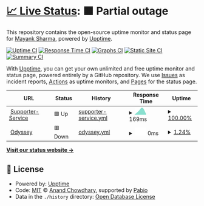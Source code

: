 # [📈 Live Status](https://mayank0202.github.io/uptime): <!--live status--> **🟧 Partial outage**

This repository contains the open-source uptime monitor and status page for [Mayank Sharma](mayankdevops.com), powered by [Upptime](https://github.com/upptime/upptime).

[![Uptime CI](https://github.com/mayank0202/uptime/workflows/Uptime%20CI/badge.svg)](https://github.com/mayank0202/uptime/actions?query=workflow%3A%22Uptime+CI%22)
[![Response Time CI](https://github.com/mayank0202/uptime/workflows/Response%20Time%20CI/badge.svg)](https://github.com/mayank0202/uptime/actions?query=workflow%3A%22Response+Time+CI%22)
[![Graphs CI](https://github.com/mayank0202/uptime/workflows/Graphs%20CI/badge.svg)](https://github.com/mayank0202/uptime/actions?query=workflow%3A%22Graphs+CI%22)
[![Static Site CI](https://github.com/mayank0202/uptime/workflows/Static%20Site%20CI/badge.svg)](https://github.com/mayank0202/uptime/actions?query=workflow%3A%22Static+Site+CI%22)
[![Summary CI](https://github.com/mayank0202/uptime/workflows/Summary%20CI/badge.svg)](https://github.com/mayank0202/uptime/actions?query=workflow%3A%22Summary+CI%22)

With [Upptime](https://upptime.js.org), you can get your own unlimited and free uptime monitor and status page, powered entirely by a GitHub repository. We use [Issues](https://github.com/mayank0202/uptime/issues) as incident reports, [Actions](https://github.com/mayank0202/uptime/actions) as uptime monitors, and [Pages](https://mayank0202.github.io/uptime) for the status page.

<!--start: status pages-->
<!-- This summary is generated by Upptime (https://github.com/upptime/upptime) -->
<!-- Do not edit this manually, your changes will be overwritten -->
<!-- prettier-ignore -->
| URL | Status | History | Response Time | Uptime |
| --- | ------ | ------- | ------------- | ------ |
| <img alt="" src="https://icons.duckduckgo.com/ip3/supporter.stage.goodunited.io.ico" height="13"> [Supporter-Service](https://supporter.stage.goodunited.io/) | 🟩 Up | [supporter-service.yml](https://github.com/mayank0202/uptime/commits/HEAD/history/supporter-service.yml) | <details><summary><img alt="Response time graph" src="./graphs/supporter-service/response-time-week.png" height="20"> 169ms</summary><br><a href="https://uptime.dev.goodunited.io/history/supporter-service"><img alt="Response time 169" src="https://img.shields.io/endpoint?url=https%3A%2F%2Fraw.githubusercontent.com%2Fmayank0202%2Fuptime%2FHEAD%2Fapi%2Fsupporter-service%2Fresponse-time.json"></a><br><a href="https://uptime.dev.goodunited.io/history/supporter-service"><img alt="24-hour response time 169" src="https://img.shields.io/endpoint?url=https%3A%2F%2Fraw.githubusercontent.com%2Fmayank0202%2Fuptime%2FHEAD%2Fapi%2Fsupporter-service%2Fresponse-time-day.json"></a><br><a href="https://uptime.dev.goodunited.io/history/supporter-service"><img alt="7-day response time 169" src="https://img.shields.io/endpoint?url=https%3A%2F%2Fraw.githubusercontent.com%2Fmayank0202%2Fuptime%2FHEAD%2Fapi%2Fsupporter-service%2Fresponse-time-week.json"></a><br><a href="https://uptime.dev.goodunited.io/history/supporter-service"><img alt="30-day response time 169" src="https://img.shields.io/endpoint?url=https%3A%2F%2Fraw.githubusercontent.com%2Fmayank0202%2Fuptime%2FHEAD%2Fapi%2Fsupporter-service%2Fresponse-time-month.json"></a><br><a href="https://uptime.dev.goodunited.io/history/supporter-service"><img alt="1-year response time 169" src="https://img.shields.io/endpoint?url=https%3A%2F%2Fraw.githubusercontent.com%2Fmayank0202%2Fuptime%2FHEAD%2Fapi%2Fsupporter-service%2Fresponse-time-year.json"></a></details> | <details><summary><a href="https://uptime.dev.goodunited.io/history/supporter-service">100.00%</a></summary><a href="https://uptime.dev.goodunited.io/history/supporter-service"><img alt="All-time uptime 100.00%" src="https://img.shields.io/endpoint?url=https%3A%2F%2Fraw.githubusercontent.com%2Fmayank0202%2Fuptime%2FHEAD%2Fapi%2Fsupporter-service%2Fuptime.json"></a><br><a href="https://uptime.dev.goodunited.io/history/supporter-service"><img alt="24-hour uptime 100.00%" src="https://img.shields.io/endpoint?url=https%3A%2F%2Fraw.githubusercontent.com%2Fmayank0202%2Fuptime%2FHEAD%2Fapi%2Fsupporter-service%2Fuptime-day.json"></a><br><a href="https://uptime.dev.goodunited.io/history/supporter-service"><img alt="7-day uptime 100.00%" src="https://img.shields.io/endpoint?url=https%3A%2F%2Fraw.githubusercontent.com%2Fmayank0202%2Fuptime%2FHEAD%2Fapi%2Fsupporter-service%2Fuptime-week.json"></a><br><a href="https://uptime.dev.goodunited.io/history/supporter-service"><img alt="30-day uptime 100.00%" src="https://img.shields.io/endpoint?url=https%3A%2F%2Fraw.githubusercontent.com%2Fmayank0202%2Fuptime%2FHEAD%2Fapi%2Fsupporter-service%2Fuptime-month.json"></a><br><a href="https://uptime.dev.goodunited.io/history/supporter-service"><img alt="1-year uptime 100.00%" src="https://img.shields.io/endpoint?url=https%3A%2F%2Fraw.githubusercontent.com%2Fmayank0202%2Fuptime%2FHEAD%2Fapi%2Fsupporter-service%2Fuptime-year.json"></a></details>
| <img alt="" src="https://icons.duckduckgo.com/ip3/odyssey-dev.goodunited.io.ico" height="13"> [Odyssey](https://odyssey-dev.goodunited.io/) | 🟥 Down | [odyssey.yml](https://github.com/mayank0202/uptime/commits/HEAD/history/odyssey.yml) | <details><summary><img alt="Response time graph" src="./graphs/odyssey/response-time-week.png" height="20"> 0ms</summary><br><a href="https://uptime.dev.goodunited.io/history/odyssey"><img alt="Response time 0" src="https://img.shields.io/endpoint?url=https%3A%2F%2Fraw.githubusercontent.com%2Fmayank0202%2Fuptime%2FHEAD%2Fapi%2Fodyssey%2Fresponse-time.json"></a><br><a href="https://uptime.dev.goodunited.io/history/odyssey"><img alt="24-hour response time 0" src="https://img.shields.io/endpoint?url=https%3A%2F%2Fraw.githubusercontent.com%2Fmayank0202%2Fuptime%2FHEAD%2Fapi%2Fodyssey%2Fresponse-time-day.json"></a><br><a href="https://uptime.dev.goodunited.io/history/odyssey"><img alt="7-day response time 0" src="https://img.shields.io/endpoint?url=https%3A%2F%2Fraw.githubusercontent.com%2Fmayank0202%2Fuptime%2FHEAD%2Fapi%2Fodyssey%2Fresponse-time-week.json"></a><br><a href="https://uptime.dev.goodunited.io/history/odyssey"><img alt="30-day response time 0" src="https://img.shields.io/endpoint?url=https%3A%2F%2Fraw.githubusercontent.com%2Fmayank0202%2Fuptime%2FHEAD%2Fapi%2Fodyssey%2Fresponse-time-month.json"></a><br><a href="https://uptime.dev.goodunited.io/history/odyssey"><img alt="1-year response time 0" src="https://img.shields.io/endpoint?url=https%3A%2F%2Fraw.githubusercontent.com%2Fmayank0202%2Fuptime%2FHEAD%2Fapi%2Fodyssey%2Fresponse-time-year.json"></a></details> | <details><summary><a href="https://uptime.dev.goodunited.io/history/odyssey">1.24%</a></summary><a href="https://uptime.dev.goodunited.io/history/odyssey"><img alt="All-time uptime 1.24%" src="https://img.shields.io/endpoint?url=https%3A%2F%2Fraw.githubusercontent.com%2Fmayank0202%2Fuptime%2FHEAD%2Fapi%2Fodyssey%2Fuptime.json"></a><br><a href="https://uptime.dev.goodunited.io/history/odyssey"><img alt="24-hour uptime 1.24%" src="https://img.shields.io/endpoint?url=https%3A%2F%2Fraw.githubusercontent.com%2Fmayank0202%2Fuptime%2FHEAD%2Fapi%2Fodyssey%2Fuptime-day.json"></a><br><a href="https://uptime.dev.goodunited.io/history/odyssey"><img alt="7-day uptime 1.24%" src="https://img.shields.io/endpoint?url=https%3A%2F%2Fraw.githubusercontent.com%2Fmayank0202%2Fuptime%2FHEAD%2Fapi%2Fodyssey%2Fuptime-week.json"></a><br><a href="https://uptime.dev.goodunited.io/history/odyssey"><img alt="30-day uptime 1.24%" src="https://img.shields.io/endpoint?url=https%3A%2F%2Fraw.githubusercontent.com%2Fmayank0202%2Fuptime%2FHEAD%2Fapi%2Fodyssey%2Fuptime-month.json"></a><br><a href="https://uptime.dev.goodunited.io/history/odyssey"><img alt="1-year uptime 1.24%" src="https://img.shields.io/endpoint?url=https%3A%2F%2Fraw.githubusercontent.com%2Fmayank0202%2Fuptime%2FHEAD%2Fapi%2Fodyssey%2Fuptime-year.json"></a></details>

<!--end: status pages-->

[**Visit our status website →**](https://mayank0202.github.io/uptime)

## 📄 License

- Powered by: [Upptime](https://github.com/upptime/upptime)
- Code: [MIT](./LICENSE) © [Anand Chowdhary](https://anandchowdhary.com), supported by [Pabio](https://pabio.com)
- Data in the `./history` directory: [Open Database License](https://opendatacommons.org/licenses/odbl/1-0/)
